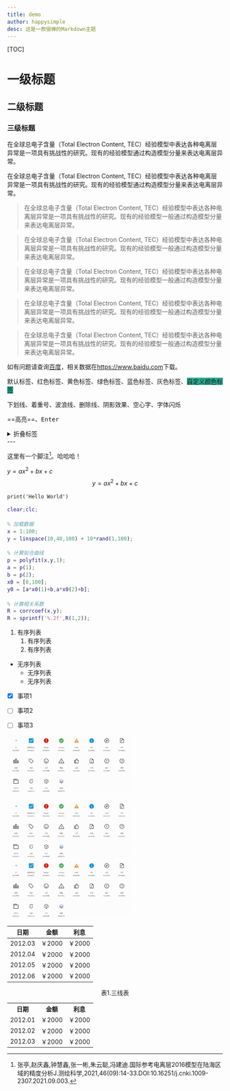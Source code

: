 ```yaml
---
title: demo
author: happysimple
desc: 这是一款很棒的Markdown主题
---
```



[TOC]

# 一级标题

## 二级标题

### 三级标题

在全球总电子含量（Total Electron Content, TEC）经验模型中表达各种电离层异常是一项具有挑战性的研究。现有的经验模型通过构造模型分量来表达电离层异常。

在全球总电子含量（Total Electron Content, TEC）经验模型中表达各种电离层异常是一项具有挑战性的研究。现有的经验模型通过构造模型分量来表达电离层异常。

> 在全球总电子含量（Total Electron Content, TEC）经验模型中表达各种电离层异常是一项具有挑战性的研究。现有的经验模型一般通过构造模型分量来表达电离层异常。

<blockquote alt="info"><p>在全球总电子含量（Total Electron Content, TEC）经验模型中表达各种电离层异常是一项具有挑战性的研究。现有的经验模型一般通过构造模型分量来表达电离层异常。</p></blockquote>

<blockquote alt="warn"><p>在全球总电子含量（Total Electron Content, TEC）经验模型中表达各种电离层异常是一项具有挑战性的研究。现有的经验模型一般通过构造模型分量来表达电离层异常。</p></blockquote>

<blockquote alt="danger"><p>在全球总电子含量（Total Electron Content, TEC）经验模型中表达各种电离层异常是一项具有挑战性的研究。现有的经验模型一般通过构造模型分量来表达电离层异常。</p></blockquote>

<blockquote alt="success"><p>在全球总电子含量（Total Electron Content, TEC）经验模型中表达各种电离层异常是一项具有挑战性的研究。现有的经验模型一般通过构造模型分量来表达电离层异常。</p></blockquote>

<!-- 这是个注释 -->

如有问题请查询[百度](https://www.baidu.com)，相关数据在<https://www.baidu.com>下载。

<font>默认标签</font>、<font title="red">红色标签</font>、<font title="yellow">黄色标签</font>、<font title="green">绿色标签</font>、<font title="blue">蓝色标签</font>、<font title="gray">灰色标签</font>、<font style="background-color:#28af94">自定义颜色标签</font>

<span alt="solid">下划线</span>、<span alt="dotted">着重号</span>、<span alt="wavy">波浪线</span>、<span alt="delete">删除线</span>、<span alt="shadow">阴影效果</span>、<span alt="hollow">空心字</span>、<span alt="blink">字体闪烁</span>

==高亮==、<kbd>Enter</kbd>

<details>
    <summary>折叠标签</summary>
    <p>青青子衿，悠悠我心</p>
    <p>老骥伏枥，志在千里</p>
</details>
---

这里有一个脚注[^1]。哈哈哈！

$y=ax^2+bx+c$
$$
y=ax^2+bx+c
$$

`print('Hello World')`

```matlab
clear;clc;

% 加载数据
x = 1:100;
y = linspace(10,40,100) + 10*rand(1,100);

% 计算拟合曲线
p = polyfit(x,y,1);
a = p(1);
b = p(2);
x0 = [0,100];
y0 = [a*x0(1)+b,a*x0(2)+b];

% 计算相关系数
R = corrcoef(x,y);
R = sprintf('%.2f',R(1,2));
```

1. 有序列表
   1. 有序列表
   2. 有序列表
   


- 无序列表
  - 无序列表
  - 无序列表
  


- [x] 事项1
- [ ] 事项2
- [ ] 事项3



<img src="./happysimple/assets/Typora_02.png" alt="Typora" style="width:30vw;" />

​                         <img src="./happysimple/assets/Typora_02.png" alt="Typora" style="width:30vw;" />  <img src="./happysimple/assets/Typora_02.png" alt="Typora" style="width:30vw;" />



|  日期   |  金额  |  利息  |
| :-----: | :----: | :----: |
| 2012.03 | ￥2000 | ￥2000 |
| 2012.04 | ￥2000 | ￥2000 |
| 2012.05 | ￥2000 | ￥2000 |
| 2012.06 | ￥2000 | ￥2000 |



<center>
<div alt="fig">表1.三线表</div>
<div alt="three-table">
<table>
  <tr>
    <th alt="center">日期</th>
    <th alt="center">金额</th>
    <th alt="center">利息</th>
  </tr>
  <tr>
    <td alt="center">2012.01</td>
    <td alt="center">￥2000</td>
    <td alt="center">￥2000</td>
  </tr>
  <tr>
    <td alt="center">2012.02</td>
    <td alt="center">￥2000</td>
    <td alt="center">￥2000</td>
  </tr>
      <tr>
    <td alt="center">2012.03</td>
    <td alt="center">￥2000</td>
    <td alt="center">￥2000</td>
  </tr>
</table>
</div>
</center> 



[^1]:张亭,赵庆鑫,钟慧鑫,张一彬,朱云聪,冯建迪.国际参考电离层2016模型在陆海区域的精度分析J.测绘科学,2021,46(09):14-33.DOI:10.16251/j.cnki.1009-2307.2021.09.003.
